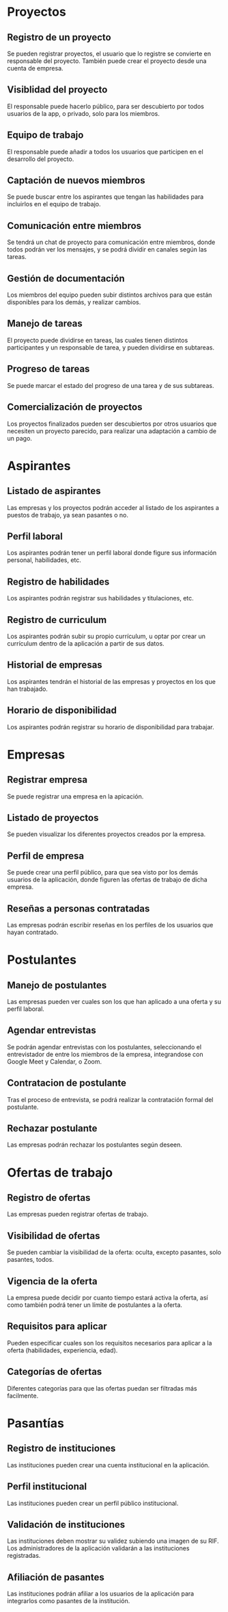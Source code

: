 # Proyectos
  ## Registro de un proyecto
  Se pueden registrar proyectos, el usuario que lo registre se convierte en responsable del proyecto. También puede crear el proyecto desde una cuenta de empresa.
  
  ## Visiblidad del proyecto
  El responsable puede hacerlo público, para ser descubierto por todos usuarios de la app, o privado, solo para los miembros.
  
  ## Equipo de trabajo
  El responsable puede añadir a todos los usuarios que participen en el desarrollo del proyecto. 
  
  ## Captación de nuevos miembros
  Se puede buscar entre los aspirantes que tengan las habilidades para incluirlos en el equipo de trabajo.
  
  ## Comunicación entre miembros
  Se tendrá un chat de proyecto para comunicación entre miembros, donde todos podrán ver los mensajes, y se podrá dividir en canales según las tareas.

  ## Gestión de documentación
  Los miembros del equipo pueden subir distintos archivos para que están disponibles para los demás, y realizar cambios.
  
  ## Manejo de tareas
  El proyecto puede dividirse en tareas, las cuales tienen distintos participantes y un responsable de tarea, y pueden dividirse en subtareas.

  ## Progreso de tareas
  Se puede marcar el estado del progreso de una tarea y de sus subtareas.

  ## Comercialización de proyectos
  Los proyectos finalizados pueden ser descubiertos por otros usuarios que necesiten un proyecto parecido, para realizar una adaptación a cambio de un pago.

# Aspirantes
  ## Listado de aspirantes
  Las empresas y los proyectos podrán acceder al listado de los aspirantes a puestos de trabajo, ya sean pasantes o no.
  
  ## Perfil laboral
  Los aspirantes podrán tener un perfil laboral donde figure sus información personal, habilidades, etc.
  
  ## Registro de habilidades
  Los aspirantes podrán registrar sus habilidades y titulaciones, etc.
  
  ## Registro de curriculum
  Los aspirantes podrán subir su propio currículum, u optar por crear un currículum dentro de la aplicación a partir de sus datos.
  
  ## Historial de empresas
  Los aspirantes tendrán el historial de las empresas y proyectos en los que han trabajado.
  
  ## Horario de disponibilidad
  Los aspirantes podrán registrar su horario de disponibilidad para trabajar.
  
# Empresas
  ## Registrar empresa
  Se puede registrar una empresa en la apicación.
  
  ## Listado de proyectos
  Se pueden visualizar los diferentes proyectos creados por la empresa.

  ## Perfil de empresa
  Se puede crear una perfil público, para que sea visto por los demás usuarios de la aplicación, donde figuren las ofertas de trabajo de dicha empresa.

  ## Reseñas a personas contratadas
  Las empresas podrán escribir reseñas en los perfiles de los usuarios que hayan contratado. 

# Postulantes
  ## Manejo de postulantes
  Las empresas pueden ver cuales son los que han aplicado a una oferta y su perfil laboral.
  
  ## Agendar entrevistas
  Se podrán agendar entrevistas con los postulantes, seleccionando el entrevistador de entre los miembros de la empresa, integrandose con Google Meet y Calendar, o Zoom.
  
  ## Contratacion de postulante
  Tras el proceso de entrevista, se podrá realizar la contratación formal del postulante.
  
  ## Rechazar postulante
  Las empresas podrán rechazar los postulantes según deseen.

# Ofertas de trabajo
  ## Registro de ofertas
  Las empresas pueden registrar ofertas de trabajo.
  
  ## Visibilidad de ofertas
  Se pueden cambiar la visibilidad de la oferta: oculta, excepto pasantes, solo pasantes, todos.
  
  ## Vigencia de la oferta
  La empresa puede decidir por cuanto tiempo estará activa la oferta, así como también podrá tener un límite de postulantes a la oferta.
  
  ## Requisitos para aplicar
  Pueden especificar cuales son los requisitos necesarios para aplicar a la oferta (habilidades, experiencia, edad).
  
  ## Categorías de ofertas
  Diferentes categorías para que las ofertas puedan ser filtradas más facilmente.

# Pasantías
  ## Registro de instituciones
  Las instituciones pueden crear una cuenta institucional en la aplicación.

  ## Perfil institucional
  Las instituciones pueden crear un perfil público institucional.
  
  ## Validación de instituciones
  Las instituciones deben mostrar su validez subiendo una imagen de su RIF. Los administradores de la aplicación validarán a las instituciones registradas. 
  
  ## Afiliación de pasantes
  Las instituciones podrán afiliar a los usuarios de la aplicación para integrarlos como pasantes de la institución.